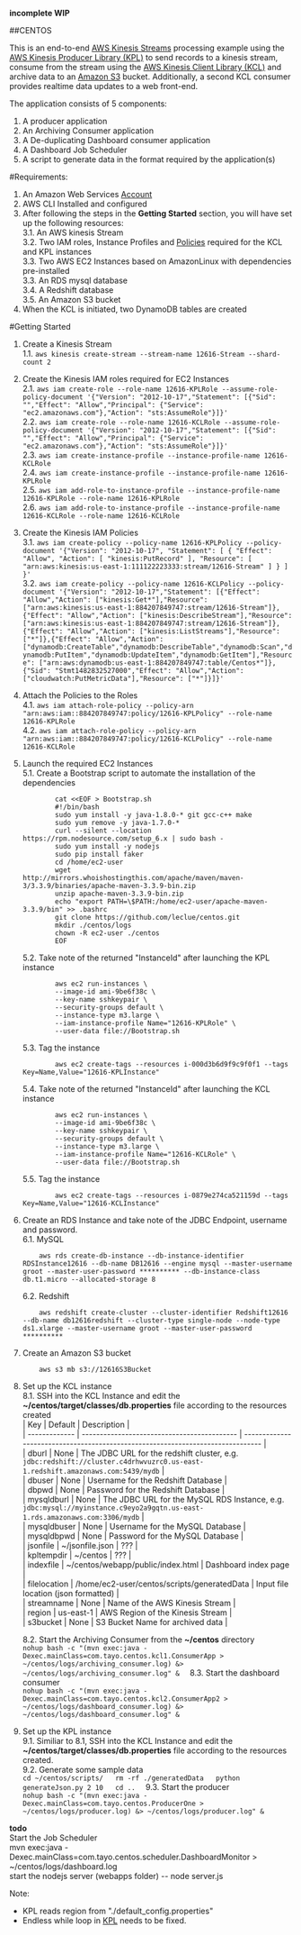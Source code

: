 **incomplete WIP**


##CENTOS

This is an end-to-end [AWS Kinesis Streams](https://aws.amazon.com/kinesis/streams/) processing example using the [AWS Kinesis Producer Library (KPL)](http://docs.aws.amazon.com/streams/latest/dev/developing-producers-with-kpl.html) to send records to a kinesis stream, consume from the stream using the [AWS Kinesis Client Library (KCL)](http://docs.aws.amazon.com/streams/latest/dev/developing-consumers-with-kcl.html) and archive data to an [Amazon S3](http://docs.aws.amazon.com/AmazonS3/latest/dev/Welcome.html) bucket. Additionally, a second KCL consumer provides realtime data updates to a web front-end. 

The application consists of 5 components:

1. A producer application
2. An Archiving Consumer application
3. A De-duplicating Dashboard consumer application
4. A Dashboard Job Scheduler
5. A script to generate data in the format required by the application(s)

#Requirements:
1. An Amazon Web Services [Account](https://aws.amazon.com/free/?sc_channel=PS&sc_campaign=acquisition_ZA&sc_publisher=google&sc_medium=cloud_computing_b&sc_content=aws_account_e&sc_detail=aws%20account&sc_category=cloud_computing&sc_segment=77706639422&sc_matchtype=e&sc_country=ZA&s_kwcid=AL!4422!3!77706639422!e!!g!!aws%20account&ef_id=V9u@TgAABMH86aOm:20161227051709:s)
2. AWS CLI Installed and configured
3. After following the steps in the **Getting Started** section, you will have set up the following resources:  
    3.1. An AWS kinesis Stream  
    3.2. Two IAM roles, Instance Profiles and [Policies](http://docs.aws.amazon.com/streams/latest/dev/controlling-access.html) required for the KCL and KPL instances  
    3.3. Two AWS EC2 Instances based on AmazonLinux with dependencies pre-installed  
    3.3. An RDS mysql database  
    3.4. A Redshift database  
    3.5. An Amazon S3 bucket  
4. When the KCL is initiated, two DynamoDB tables are created  

#Getting Started
1. Create a Kinesis Stream  
    1.1. ```aws kinesis create-stream --stream-name 12616-Stream --shard-count 2```  
2. Create the Kinesis IAM roles required for EC2 Instances  
    2.1. ```aws iam create-role --role-name 12616-KPLRole --assume-role-policy-document '{"Version": "2012-10-17","Statement": [{"Sid": "","Effect": "Allow","Principal": {"Service": "ec2.amazonaws.com"},"Action": "sts:AssumeRole"}]}'```  
    2.2. ```aws iam create-role --role-name 12616-KCLRole --assume-role-policy-document '{"Version": "2012-10-17","Statement": [{"Sid": "","Effect": "Allow","Principal": {"Service": "ec2.amazonaws.com"},"Action": "sts:AssumeRole"}]}'```  
    2.3. ```aws iam create-instance-profile --instance-profile-name 12616-KCLRole```  
    2.4. ```aws iam create-instance-profile --instance-profile-name 12616-KPLRole```  
    2.5. ```aws iam add-role-to-instance-profile --instance-profile-name 12616-KPLRole --role-name 12616-KPLRole```  
    2.6. ```aws iam add-role-to-instance-profile --instance-profile-name 12616-KCLRole --role-name 12616-KCLRole```  
3. Create the Kinesis IAM Policies  
    3.1. ```aws iam create-policy --policy-name 12616-KPLPolicy --policy-document '{"Version": "2012-10-17", "Statement": [ { "Effect": "Allow", "Action": [ "kinesis:PutRecord" ], "Resource": [ "arn:aws:kinesis:us-east-1:111122223333:stream/12616-Stream" ] } ] }'```  
    3.2. ```aws iam create-policy --policy-name 12616-KCLPolicy --policy-document '{"Version": "2012-10-17","Statement": [{"Effect": "Allow","Action": ["kinesis:Get*"],"Resource": ["arn:aws:kinesis:us-east-1:884207849747:stream/12616-Stream"]},{"Effect": "Allow","Action": ["kinesis:DescribeStream"],"Resource": ["arn:aws:kinesis:us-east-1:884207849747:stream/12616-Stream"]},{"Effect": "Allow","Action": ["kinesis:ListStreams"],"Resource": ["*"]},{"Effect": "Allow","Action": ["dynamodb:CreateTable","dynamodb:DescribeTable","dynamodb:Scan","dynamodb:PutItem","dynamodb:UpdateItem","dynamodb:GetItem"],"Resource": ["arn:aws:dynamodb:us-east-1:884207849747:table/Centos*"]},{"Sid": "Stmt1482832527000","Effect": "Allow","Action": ["cloudwatch:PutMetricData"],"Resource": ["*"]}]}'```  
4. Attach the Policies to the Roles  
    4.1. ```aws iam attach-role-policy --policy-arn "arn:aws:iam::884207849747:policy/12616-KPLPolicy" --role-name 12616-KPLRole```  
    4.2. ```aws iam attach-role-policy --policy-arn "arn:aws:iam::884207849747:policy/12616-KCLPolicy" --role-name 12616-KCLRole```  
5. Launch the required EC2 Instances  
    5.1. Create a Bootstrap script to automate the installation of the dependencies  
    ```
            cat <<EOF > Bootstrap.sh  
            #!/bin/bash  
            sudo yum install -y java-1.8.0-* git gcc-c++ make  
            sudo yum remove -y java-1.7.0-*  
            curl --silent --location https://rpm.nodesource.com/setup_6.x | sudo bash -  
            sudo yum install -y nodejs  
            sudo pip install faker  
            cd /home/ec2-user   
            wget http://mirrors.whoishostingthis.com/apache/maven/maven-3/3.3.9/binaries/apache-maven-3.3.9-bin.zip  
            unzip apache-maven-3.3.9-bin.zip  
            echo "export PATH=\$PATH:/home/ec2-user/apache-maven-3.3.9/bin" >> .bashrc  
            git clone https://github.com/leclue/centos.git  
            mkdir ./centos/logs  
            chown -R ec2-user ./centos  
            EOF  
    ```
    5.2. Take note of the returned "InstanceId" after launching the KPL instance  
    ``` 
            aws ec2 run-instances \  
            --image-id ami-9be6f38c \  
            --key-name sshkeypair \  
            --security-groups default \  
            --instance-type m3.large \  
            --iam-instance-profile Name="12616-KPLRole" \  
            --user-data file://Bootstrap.sh  
    ```
    5.3. Tag the instance  
    ```
            aws ec2 create-tags --resources i-000d3b6d9f9c9f0f1 --tags Key=Name,Value="12616-KPLInstance"  
    ```
    5.4. Take note of the returned "InstanceId" after launching the KCL instance  
    ``` 
            aws ec2 run-instances \  
            --image-id ami-9be6f38c \  
            --key-name sshkeypair \  
            --security-groups default \  
            --instance-type m3.large \  
            --iam-instance-profile Name="12616-KCLRole" \  
            --user-data file://Bootstrap.sh  
    ```
    5.5. Tag the instance  
    ```
            aws ec2 create-tags --resources i-0879e274ca521159d --tags Key=Name,Value="12616-KCLInstance"  
    ```
6. Create an RDS Instance and take note of the JDBC Endpoint, username and password.  
    6.1. MySQL  
    ```
        aws rds create-db-instance --db-instance-identifier RDSInstance12616 --db-name DB12616 --engine mysql --master-username groot --master-user-password ********** --db-instance-class db.t1.micro --allocated-storage 8  
    ```
    6.2. Redshift  
    ```
        aws redshift create-cluster --cluster-identifier Redshift12616 --db-name db12616redshift --cluster-type single-node --node-type ds1.xlarge --master-username groot --master-user-password **********  
    ```
7. Create an Amazon S3 bucket  
    ```
        aws s3 mb s3://12616S3Bucket  
    ```

8. Set up the KCL instance  
    8.1. SSH into the KCL Instance and edit the **~/centos/target/classes/db.properties** file according to the resources created  
| Key           | Default                                     | Description                                                                     |  
| ------------- | ------------------------------------------- | ------------------------------------------------------------------------------- |  
| dburl         | None                                        | The JDBC URL for the redshift cluster, e.g. `jdbc:redshift://cluster.c4drhwvuzrc0.us-east-1.redshift.amazonaws.com:5439/mydb` |  
| dbuser        | None                                        | Username for the Redshift Database                                              |  
| dbpwd         | None                                        | Password for the Redshift Database                                              |  
| mysqldburl    | None                                        | The JDBC URL for the MySQL RDS Instance, e.g. `jdbc:mysql://myinstance.c9eyo2a9gqtn.us-east-1.rds.amazonaws.com:3306/mydb`      |  
| mysqldbuser   | None                                        | Username for the MySQL Database                                                 |  
| mysqldbpwd    | None                                        | Password for the MySQL Database                                                 |  
| jsonfile      | ~/jsonfile.json                             | ???                                                                             |  
| kpltempdir    | ~/centos                                    | ???                                                                             |  
| indexfile     | ~/centos/webapp/public/index.html           | Dashboard index page                                                            |  
| filelocation  | /home/ec2-user/centos/scripts/generatedData | Input file location (json formatted)                                            |  
| streamname    | None                                        | Name of the AWS Kinesis Stream                                                  |  
| region        | us-east-1                                   | AWS Region of the Kinesis Stream                                                |  
| s3bucket      | None                                        | S3 Bucket Name for archived data                                                |  
  
    8.2. Start the Archiving Consumer from the **~/centos** directory  
        ```
        nohup bash -c "(mvn exec:java -Dexec.mainClass=com.tayo.centos.kcl1.ConsumerApp > ~/centos/logs/archiving_consumer.log) &> ~/centos/logs/archiving_consumer.log" &  
        ```
    8.3. Start the dashboard consumer  
        ```
        nohup bash -c "(mvn exec:java -Dexec.mainClass=com.tayo.centos.kcl2.ConsumerApp2 > ~/centos/logs/dashboard_consumer.log) &> ~/centos/logs/dashboard_consumer.log" &  
        ```
9. Set up the KPL instance  
    9.1. Similiar to 8.1, SSH into the KCL Instance and edit the **~/centos/target/classes/db.properties** file according to the resources created.  
    9.2. Generate some sample data  
        ```
        cd ~/centos/scripts/  
        rm -rf ./generatedData  
        python generateJson.py 2 10  
        cd ..  
        ```
    9.3. Start the producer  
        ```
        nohup bash -c "(mvn exec:java -Dexec.mainClass=com.tayo.centos.ProducerOne > ~/centos/logs/producer.log) &> ~/centos/logs/producer.log" &  
        ```
  
**todo**  
Start the Job Scheduler  
mvn exec:java -Dexec.mainClass=com.tayo.centos.scheduler.DashboardMonitor > ~/centos/logs/dashboard.log  
start the nodejs server (webapps folder) -- node server.js  
  
Note:   
* KPL reads region from "./default_config.properties"  
* Endless while loop in [KPL](https://github.com/leclue/centos/blob/master/src/main/java/com/tayo/centos/ProducerOne.java#L127) needs to be fixed.  


